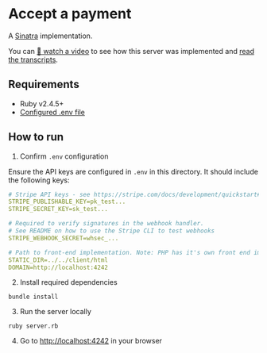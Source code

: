 # Accept a payment

A [Sinatra](http://sinatrarb.com/) implementation.

You can [🎥 watch a video](https://youtu.be/079khYtqWPo) to see how this server was implemented and [read the transcripts](./TRANSCRIPTS.md).

## Requirements

- Ruby v2.4.5+
- [Configured .env file](../../README.md)

## How to run

1. Confirm `.env` configuration

Ensure the API keys are configured in `.env` in this directory. It should include the following keys:

```yaml
# Stripe API keys - see https://stripe.com/docs/development/quickstart#api-keys
STRIPE_PUBLISHABLE_KEY=pk_test...
STRIPE_SECRET_KEY=sk_test...

# Required to verify signatures in the webhook handler.
# See README on how to use the Stripe CLI to test webhooks
STRIPE_WEBHOOK_SECRET=whsec_...

# Path to front-end implementation. Note: PHP has it's own front end implementation.
STATIC_DIR=../../client/html
DOMAIN=http://localhost:4242
```

2. Install required dependencies

```
bundle install
```

3. Run the server locally

```
ruby server.rb
```

4. Go to [http://localhost:4242](http://localhost:4242) in your browser
